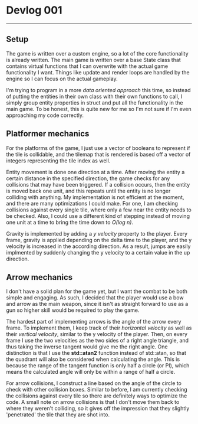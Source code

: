 # Devlog 001

***

## Setup

The game is written over a custom engine, so a lot of the core functionality is already written. The main game is written over a base State class that contains virtual functions that I can overwrite with the actual game functionality I want. Things like update and render loops are handled by the engine so I can focus on the actual gameplay.

I'm trying to program in a more *data oriented approach* this time, so instead of putting the entities in their own class with their own functions to call, I simply group entity properties in struct and put all the functionality in the main game. To be honest, this is quite new for me so I'm not sure if I'm even approaching my code correctly.

## Platformer mechanics

For the platforms of the game, I just use a vector of booleans to represent if the tile is collidable, and the tilemap that is rendered is based off a vector of integers representing the tile index as well.

Entity movement is done one direction at a time. After moving the entity a certain distance in the specified direction, the game checks for any collisions that may have been triggered. If a collision occurs, then the entity is moved back one unit, and this repeats until the entity is no longer colliding with anything. My implementation is not efficient at the moment, and there are many optimizations I could make. For one, I am checking collisions against every single tile, where only a few near the entity needs to be checked. Also, I could use a different kind of stepping instead of moving one unit at a time to bring the time down to *O(log n)*.

Gravity is implemented by adding a *y velocity* property to the player. Every frame, gravity is applied depending on the delta time to the player, and the y velocity is increased in the according direction. As a result, jumps are easily implmented by suddenly changing the y velocity to a certain value in the up direction.

## Arrow mechanics

I don't have a solid plan for the game yet, but I want the combat to be both simple and engaging. As such, I decided that the player would use a bow and arrow as the main weapon, since it isn't as straight forward to use as a gun so higher skill would be required to play the game.

The hardest part of implementing arrows is the angle of the arrow every frame. To implement them, I keep track of their *horizontal velocity* as well as their *vertical velocity*, similar to the y velocity of the player. Then, on every frame I use the two velocities as the two sides of a right angle triangle, and thus taking the inverse tangent would give me the right angle. One distinction is that I use the **std::atan2** function instead of std::atan, so that the quadrant will also be considered when calculating the angle. This is because the range of the tangent function is only half a circle (or PI), which means the calculated angle will only be within a range of half a circle.

For arrow collisions, I construct a line based on the angle of the circle to check with other collision boxes. Similar to before, I am currently checking the collisions against every tile so there are definitely ways to optimize the code. A small note on arrow collisions is that I don't move them back to where they weren't colliding, so it gives off the impression that they slightly 'penetrated' the tile that they are shot into.